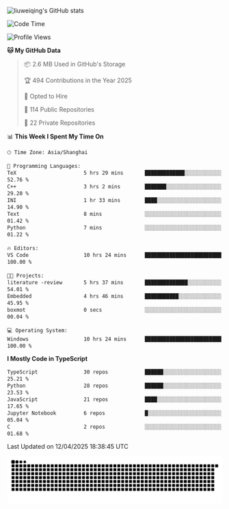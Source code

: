 ![liuweiqing's GitHub stats](https://github-readme-stats.vercel.app/api?username=14790897&show_icons=true&locale=cn&include_all_commits=true&count_private=true)

<!--START_SECTION:waka-->
![Code Time](http://img.shields.io/badge/Code%20Time-2%2C078%20hrs%208%20mins-blue)

![Profile Views](http://img.shields.io/badge/Profile%20Views-18-blue)

**🐱 My GitHub Data** 

> 📦 2.6 MB Used in GitHub's Storage 
 > 
> 🏆 494 Contributions in the Year 2025
 > 
> 💼 Opted to Hire
 > 
> 📜 114 Public Repositories 
 > 
> 🔑 22 Private Repositories 
 > 
📊 **This Week I Spent My Time On** 

```text
🕑︎ Time Zone: Asia/Shanghai

💬 Programming Languages: 
TeX                      5 hrs 29 mins       █████████████░░░░░░░░░░░░   52.76 % 
C++                      3 hrs 2 mins        ███████░░░░░░░░░░░░░░░░░░   29.20 % 
INI                      1 hr 33 mins        ████░░░░░░░░░░░░░░░░░░░░░   14.90 % 
Text                     8 mins              ░░░░░░░░░░░░░░░░░░░░░░░░░   01.42 % 
Python                   7 mins              ░░░░░░░░░░░░░░░░░░░░░░░░░   01.22 % 

🔥 Editors: 
VS Code                  10 hrs 24 mins      █████████████████████████   100.00 % 

🐱‍💻 Projects: 
literature -review       5 hrs 37 mins       ██████████████░░░░░░░░░░░   54.01 % 
Embedded                 4 hrs 46 mins       ███████████░░░░░░░░░░░░░░   45.95 % 
boxmot                   0 secs              ░░░░░░░░░░░░░░░░░░░░░░░░░   00.04 % 

💻 Operating System: 
Windows                  10 hrs 24 mins      █████████████████████████   100.00 % 
```

**I Mostly Code in TypeScript** 

```text
TypeScript               30 repos            ██████░░░░░░░░░░░░░░░░░░░   25.21 % 
Python                   28 repos            ██████░░░░░░░░░░░░░░░░░░░   23.53 % 
JavaScript               21 repos            ████░░░░░░░░░░░░░░░░░░░░░   17.65 % 
Jupyter Notebook         6 repos             █░░░░░░░░░░░░░░░░░░░░░░░░   05.04 % 
C                        2 repos             ░░░░░░░░░░░░░░░░░░░░░░░░░   01.68 % 
```




 Last Updated on 12/04/2025 18:38:45 UTC
<!--END_SECTION:waka-->

<picture>
  <source media="(prefers-color-scheme: dark)" srcset="https://raw.githubusercontent.com/14790897/14790897/output/github-contribution-grid-snake-dark.svg" />
  <source media="(prefers-color-scheme: light)" srcset="https://raw.githubusercontent.com/14790897/14790897/output/github-contribution-grid-snake.svg" />
  <img alt="github-snake" src="https://raw.githubusercontent.com/14790897/14790897/output/github-contribution-grid-snake.svg" />
</picture>
